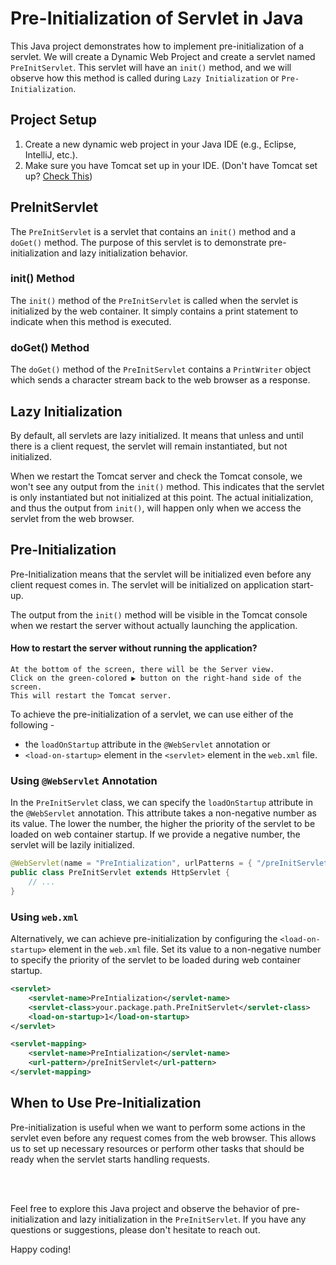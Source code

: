 # Pre-Initialization of Servlet in Java

This Java project demonstrates how to implement pre-initialization of a servlet. We will create a Dynamic Web Project and create a servlet named `PreInitServlet`.
This servlet will have an `init()` method, and we will observe how this method is called during `Lazy Initialization` or `Pre-Initialization`.

## Project Setup

1. Create a new dynamic web project in your Java IDE (e.g., Eclipse, IntelliJ, etc.).
2. Make sure you have Tomcat set up in your IDE. (Don't have Tomcat set up? [Check This](https://github.com/AryabhattSingh/Download-Configure-Tomcat-In-Eclipse#how-to-download-and-configure-apache-tomcat-in-eclipse))

## PreInitServlet

The `PreInitServlet` is a servlet that contains an `init()` method and a `doGet()` method. The purpose of this servlet is to demonstrate pre-initialization and lazy initialization behavior.

### init() Method

The `init()` method of the `PreInitServlet` is called when the servlet is initialized by the web container. It simply contains a print statement to indicate when this method is executed.

### doGet() Method

The `doGet()` method of the `PreInitServlet` contains a `PrintWriter` object which sends a character stream back to the web browser as a response.

## Lazy Initialization

By default, all servlets are lazy initialized. It means that unless and until there is a client request, the servlet will remain instantiated, but not initialized.

When we restart the Tomcat server and check the Tomcat console, we won't see any output from the `init()` method. This indicates that the servlet is only instantiated but 
not initialized at this point. The actual initialization, and thus the output from `init()`, will happen only when we access the servlet from the web browser.

## Pre-Initialization

Pre-Initialization means that the servlet will be initialized even before any client request comes in. The servlet will be initialized on application start-up.

The output from the `init()` method will be visible in the Tomcat console when we restart the server without actually launching the application. 

#### How to restart the server without running the application?
    At the bottom of the screen, there will be the Server view.
    Click on the green-colored ▶ button on the right-hand side of the screen.
    This will restart the Tomcat server.

To achieve the pre-initialization of a servlet, we can use either of the following -
 - the `loadOnStartup` attribute in the `@WebServlet` annotation or
 - `<load-on-startup>` element in the `<servlet>` element in the `web.xml` file.

### Using `@WebServlet` Annotation

In the `PreInitServlet` class, we can specify the `loadOnStartup` attribute in the `@WebServlet` annotation. This attribute takes a non-negative number as its value. 
The lower the number, the higher the priority of the servlet to be loaded on web container startup. If we provide a negative number, the servlet will be lazily initialized.

```java
@WebServlet(name = "PreIntialization", urlPatterns = { "/preInitServlet" }, loadOnStartup = 1)
public class PreInitServlet extends HttpServlet {
    // ...
}
```

### Using `web.xml`

Alternatively, we can achieve pre-initialization by configuring the `<load-on-startup>` element in the `web.xml` file. Set its value to a non-negative number to specify the 
priority of the servlet to be loaded during web container startup.

```xml
<servlet>
    <servlet-name>PreIntialization</servlet-name>
    <servlet-class>your.package.path.PreInitServlet</servlet-class>
    <load-on-startup>1</load-on-startup>
</servlet>

<servlet-mapping>
    <servlet-name>PreIntialization</servlet-name>
    <url-pattern>/preInitServlet</url-pattern>
</servlet-mapping>
```

## When to Use Pre-Initialization

Pre-initialization is useful when we want to perform some actions in the servlet even before any request comes from the web browser. This allows us to set up necessary 
resources or perform other tasks that should be ready when the servlet starts handling requests.

<br>
<br>

Feel free to explore this Java project and observe the behavior of pre-initialization and lazy initialization in the `PreInitServlet`. If you have any questions or 
suggestions, please don't hesitate to reach out.

Happy coding!
